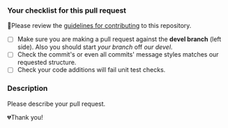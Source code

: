 ### Your checklist for this pull request
🚨Please review the [guidelines for contributing](CONTRIBUTING.md) to this repository.

- [ ] Make sure you are making a pull request against the **devel branch** (left side). Also you should start *your branch* off *our devel*.
- [ ] Check the commit's or even all commits' message styles matches our requested structure.
- [ ] Check your code additions will fail unit test checks.

### Description
Please describe your pull request.

💔Thank you!
